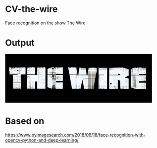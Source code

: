 # CV-the-wire
Face recognition on the show The Wire
# Output 
[![record](/assets/external.jpg)](/output/record.avi "record")
# Based on
https://www.pyimagesearch.com/2018/06/18/face-recognition-with-opencv-python-and-deep-learning/